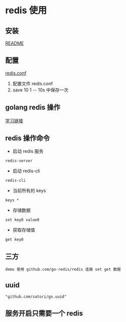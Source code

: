 # redis 使用

## 安装
[README](https://www.jianshu.com/p/bb7c19c5fc47)

## 配置
[redis.conf](https://www.cnblogs.com/zxtceq/p/7676911.html)
1. 配置文件 redis.conf
2. save 10 1 -- 10s 中保存一次

## golang redis 操作

[学习链接](https://www.cnblogs.com/wdliu/p/9330278.html)

## redis 操作命令

* 启动 redis 服务
```
redis-server 
```

* 启动 redis-cli
```
redis-cli
```

* 当前所有的 keys
```
keys *
```

* 存储数据

```
set key0 value0
```

* 获取存储值
```
get key0
```

## 三方

```
demo 使用 github.com/go-redis/redis 连接 set get 数据
```

## uuid
```
"github.com/satori/go.uuid"
```

## 服务开启只需要一个 redis